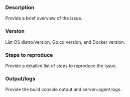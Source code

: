 ### Description

Provide a brief overview of the issue.

### Version

List OS distro/version, Go.cd version, and Docker version.

### Steps to reproduce

Provide a detailed list of steps to reproduce the issue.

### Output/logs

Provide the build console output and server+agent logs.
